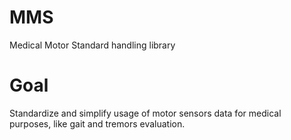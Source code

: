 # MMS
Medical Motor Standard handling library


# Goal
Standardize and simplify usage of motor sensors data for medical purposes, like gait and tremors evaluation.
